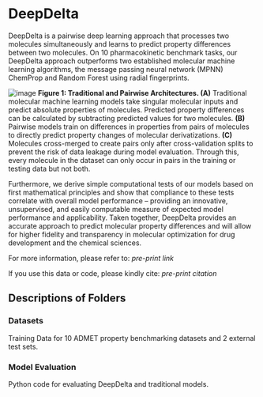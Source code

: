 # DeepDelta
DeepDelta is a pairwise deep learning approach that processes two molecules simultaneously and learns to predict property differences between two molecules. On 10 pharmacokinetic benchmark tasks, our DeepDelta approach outperforms two established molecular machine learning algorithms, the message passing neural network (MPNN) ChemProp and Random Forest using radial fingerprints. 

![image](https://user-images.githubusercontent.com/127516906/224864795-0bb1e827-9447-489b-9a9b-a60f01bb2526.png)
**Figure 1: Traditional and Pairwise Architectures. (A)** Traditional molecular machine learning models take singular molecular inputs and predict absolute properties of molecules. Predicted property differences can be calculated by subtracting predicted values for two molecules. **(B)** Pairwise models train on differences in properties from pairs of molecules to directly predict property changes of molecular derivatizations. **(C)** Molecules cross-merged to create pairs only after cross-validation splits to prevent the risk of data leakage during model evaluation. Through this, every molecule in the dataset can only occur in pairs in the training or testing data but not both.

Furthermore, we derive simple computational tests of our models based on first mathematical principles and show that compliance to these tests correlate with overall model performance – providing an innovative, unsupervised, and easily computable measure of expected model performance and applicability. Taken together, DeepDelta provides an accurate approach to predict molecular property differences and will allow for higher fidelity and transparency in molecular optimization for drug development and the chemical sciences. 

For more information, please refer to: *pre-print link*

If you use this data or code, please kindly cite: *pre-print citation*





## Descriptions of Folders

### Datasets

Training Data for 10 ADMET property benchmarking datasets and 2 external test sets.

### Model Evaluation

Python code for evaluating DeepDelta and traditional models.
